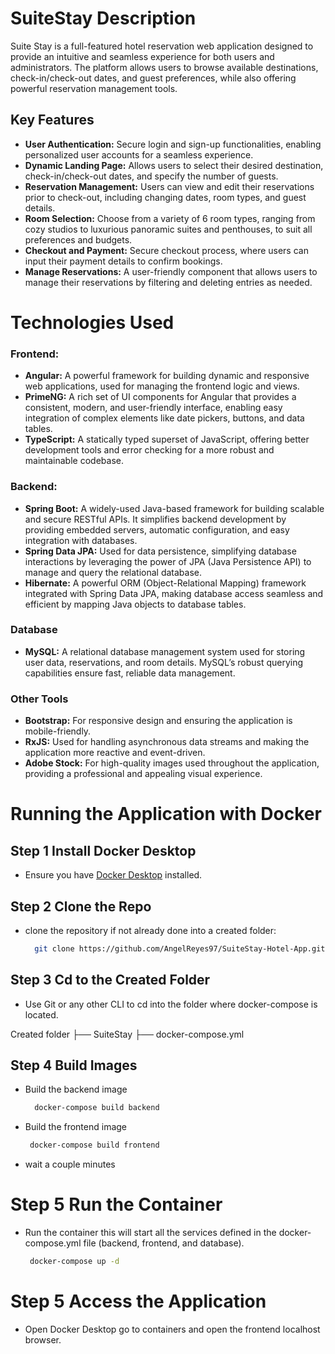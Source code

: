 # SuiteStay Description
Suite Stay is a full-featured hotel reservation web application designed to provide an intuitive and seamless experience for both users and administrators. The platform allows users to browse available destinations, check-in/check-out dates, and guest preferences, while also offering powerful reservation management tools.

## Key Features
- **User Authentication:** Secure login and sign-up functionalities, enabling personalized user accounts for a seamless experience.
- **Dynamic Landing Page:** Allows users to select their desired destination, check-in/check-out dates, and specify the number of guests.
- **Reservation Management:** Users can view and edit their reservations prior to check-out, including changing dates, room types, and guest details.
- **Room Selection:** Choose from a variety of 6 room types, ranging from cozy studios to luxurious panoramic suites and penthouses, to suit all preferences and budgets.
- **Checkout and Payment:** Secure checkout process, where users can input their payment details to confirm bookings.
- **Manage Reservations:** A user-friendly component that allows users to manage their reservations by filtering and deleting entries as needed.



# Technologies Used

### Frontend:
- **Angular:** A powerful framework for building dynamic and responsive web applications, used for managing the frontend logic and views.
- **PrimeNG:** A rich set of UI components for Angular that provides a consistent, modern, and user-friendly interface, enabling easy integration of complex elements like date pickers, buttons, and data tables.
- **TypeScript:** A statically typed superset of JavaScript, offering better development tools and error checking for a more robust and maintainable codebase.

### Backend:
- **Spring Boot:** A widely-used Java-based framework for building scalable and secure RESTful APIs. It simplifies backend development by providing embedded servers, automatic configuration, and easy integration with databases.
- **Spring Data JPA:** Used for data persistence, simplifying database interactions by leveraging the power of JPA (Java Persistence API) to manage and query the relational database.
- **Hibernate:** A powerful ORM (Object-Relational Mapping) framework integrated with Spring Data JPA, making database access seamless and efficient by mapping Java objects to database tables.

### Database
- **MySQL:** A relational database management system used for storing user data, reservations, and room details. MySQL’s robust querying capabilities ensure fast, reliable data management.

### Other Tools
- **Bootstrap:** For responsive design and ensuring the application is mobile-friendly.
- **RxJS:** Used for handling asynchronous data streams and making the application more reactive and event-driven.
- **Adobe Stock:** For high-quality images used throughout the application, providing a professional and appealing visual experience.



# Running the Application with Docker

## Step 1 Install Docker Desktop
- Ensure you have [Docker Desktop](https://www.docker.com/products/docker-desktop) installed.

## Step 2 Clone the Repo
- clone the repository if not already done into a created folder:

  ```bash
    git clone https://github.com/AngelReyes97/SuiteStay-Hotel-App.git
  ```

## Step 3 Cd to the Created Folder
- Use Git or any other CLI to cd into the folder where docker-compose is located.

Created folder
  ├── SuiteStay
  ├── docker-compose.yml

## Step 4 Build Images
- Build the backend image
  ```bash
    docker-compose build backend
  ```
- Build the frontend image
   ```bash
    docker-compose build frontend
  ```
- wait a couple minutes

# Step 5 Run the Container
- Run the container this will start all the services defined in the docker-compose.yml file (backend, frontend, and database).
   ```bash
    docker-compose up -d
  ```
# Step 5 Access the Application
- Open Docker Desktop go to containers and open the frontend localhost browser.